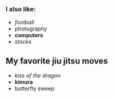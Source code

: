 ### I also like:
- *football*
- photography
- **computers**
- *stocks*

## My favorite jiu jitsu moves
- *kiss of the dragon*
- **kimura**
- butterfly sweep
